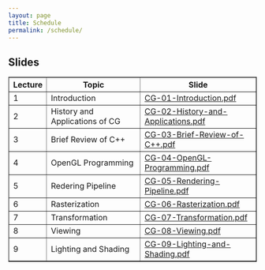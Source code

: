 ```yaml
---
layout: page
title: Schedule 
permalink: /schedule/
---
```


## Slides

<table border="1px solid #000" cellpadding="10em" align="center">
  <tr>
    <th> Lecture </th>
    <th> Topic </th>
    <th> Slide </th>
  </tr>
  <tr>
    <td> 1 </td>
    <td> Introduction </td>
    <td> <a href="https://github.com/sysucg2019/sysucg2019.github.io/raw/master/slides/CG-01-Introduction.pdf">CG-01-Introduction.pdf</a> </td>
  </tr>
  <tr>
    <td> 2 </td>
    <td> History and Applications of CG </td>
    <td> <a href="https://github.com/sysucg2019/sysucg2019.github.io/raw/master/slides/CG-02-History-and-Applications.pdf">CG-02-History-and-Applications.pdf</a> </td>
  </tr>
  <tr>
    <td> 3 </td>
    <td> Brief Review of C++ </td>
    <td> <a href="https://github.com/sysucg2019/sysucg2019.github.io/raw/master/slides/CG-03-Brief-Review-of-C++.pdf">CG-03-Brief-Review-of-C++.pdf</a> </td>
  </tr>
  <tr>
    <td> 4 </td>
    <td> OpenGL Programming </td>
    <td> <a href="https://github.com/sysucg2019/sysucg2019.github.io/raw/master/slides/CG-04-OpenGL-Programming.pdf">CG-04-OpenGL-Programming.pdf</a> </td>
  </tr>
  <tr>
    <td> 5 </td>
    <td> Redering Pipeline </td>
    <td> <a href="https://github.com/liujinsysu/liujinsysu.github.io/raw/master/slides/CG-05-Rendering-Pipeline.pdf">CG-05-Rendering-Pipeline.pdf</a> </td>
  </tr>
  <tr>
    <td> 6 </td>
    <td> Rasterization </td>
    <td> <a href="https://github.com/sysucg2019/sysucg2019.github.io/raw/master/slides/CG-06-Rasterization.pdf">CG-06-Rasterization.pdf</a></td>
  </tr>
  <tr>
    <td> 7 </td>
    <td> Transformation </td>
    <td> <a href="https://github.com/sysucg2019/sysucg2019.github.io/raw/master/slides/CG-07-Transformation.pdf">CG-07-Transformation.pdf</a></td>
  </tr>
  <tr>
    <td> 8 </td>
    <td> Viewing </td>
    <td> <a href="https://github.com/sysucg2019/sysucg2019.github.io/raw/master/slides/CG-08-Viewing.pdf">CG-08-Viewing.pdf</a></td>
  </tr>
  <tr>
    <td> 9 </td>
    <td> Lighting and Shading </td>
    <td> <a href="https://github.com/sysucg2019/sysucg2019.github.io/raw/master/slides/CG-09-Lighting-and-Shading.pdf">CG-09-Lighting-and-Shading.pdf</a></td>
  </tr>
</table>
